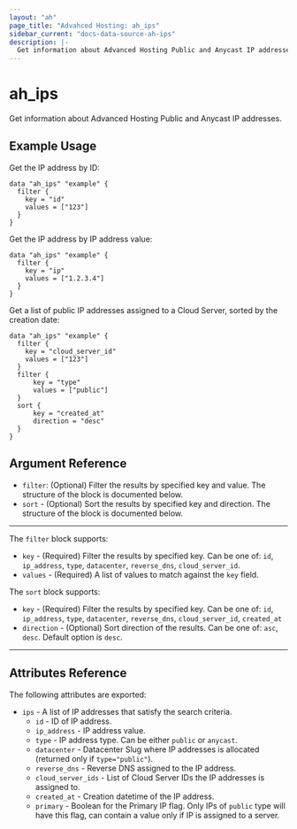 ```yaml
---
layout: "ah"
page_title: "Advahced Hosting: ah_ips"
sidebar_current: "docs-data-source-ah-ips"
description: |-
  Get information about Advanced Hosting Public and Anycast IP addresses.
---
```


# ah_ips

Get information about Advanced Hosting Public and Anycast IP addresses.

## Example Usage

Get the IP address by ID:

```hcl
data "ah_ips" "example" {
  filter {
    key = "id"
    values = ["123"]
  }
}
```

Get the IP address by IP address value:

```hcl
data "ah_ips" "example" {
  filter {
    key = "ip"
    values = ["1.2.3.4"]
  }
}
```

Get a list of public IP addresses assigned to a Cloud Server, sorted by the creation date:

```hcl
data "ah_ips" "example" {
  filter {
    key = "cloud_server_id"
    values = ["123"]
  }
  filter {
      key = "type"
      values = ["public"]
  }
  sort {
      key = "created_at"
      direction = "desc"
  }
}
```

## Argument Reference

* `filter`: (Optional) Filter the results by specified key and value. The structure of the block is documented below.
* `sort` - (Optional) Sort the results by specified key and direction. The structure of the block is documented below.

---

The `filter` block supports:
* `key` - (Required) Filter the results by specified key. Can be one of: `id`, `ip_address`, `type`,  `datacenter`, `reverse_dns`, `cloud_server_id`.
* `values` - (Required) A list of values to match against the `key` field.

The `sort` block supports:
* `key` - (Required) Filter the results by specified key. Can be one of: `id`, `ip_address`, `type`,  `datacenter`, `reverse_dns`, `cloud_server_id`, `created_at`
* `direction` - (Optional) Sort direction of the results. Can be one of: `asc`, `desc`. Default option is `desc`.

---

## Attributes Reference

The following attributes are exported:

* `ips` - A list of IP addresses that satisfy the search criteria.
    * `id` - ID of IP address.
    * `ip_address` - IP address value.
    * `type` - IP address type. Can be either `public` or `anycast`.
    * `datacenter` - Datacenter Slug where IP addresses is allocated (returned only if `type="public"`). 
    * `reverse_dns` - Reverse DNS assigned to the IP address.
    * `cloud_server_ids` - List of Cloud Server IDs the IP addresses is assigned to.
    * `created_at` - Creation datetime of the IP address.
    * `primary` - Boolean for the Primary IP flag. Only IPs of `public` type will have this flag, can contain a value only if IP is assigned to a server.